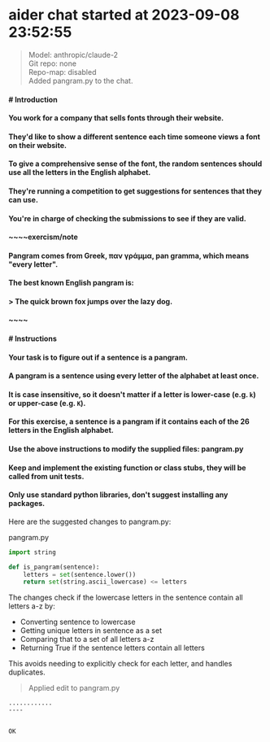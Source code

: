 
# aider chat started at 2023-09-08 23:52:55

> Model: anthropic/claude-2  
> Git repo: none  
> Repo-map: disabled  
> Added pangram.py to the chat.  

#### # Introduction  
####   
#### You work for a company that sells fonts through their website.  
#### They'd like to show a different sentence each time someone views a font on their website.  
#### To give a comprehensive sense of the font, the random sentences should use **all** the letters in the English alphabet.  
####   
#### They're running a competition to get suggestions for sentences that they can use.  
#### You're in charge of checking the submissions to see if they are valid.  
####   
#### ~~~~exercism/note  
#### Pangram comes from Greek, παν γράμμα, pan gramma, which means "every letter".  
####   
#### The best known English pangram is:  
####   
#### > The quick brown fox jumps over the lazy dog.  
#### ~~~~  
#### # Instructions  
####   
#### Your task is to figure out if a sentence is a pangram.  
####   
#### A pangram is a sentence using every letter of the alphabet at least once.  
#### It is case insensitive, so it doesn't matter if a letter is lower-case (e.g. `k`) or upper-case (e.g. `K`).  
####   
#### For this exercise, a sentence is a pangram if it contains each of the 26 letters in the English alphabet.  
####   
#### ####  
####   
#### Use the above instructions to modify the supplied files: pangram.py  
#### Keep and implement the existing function or class stubs, they will be called from unit tests.  
#### Only use standard python libraries, don't suggest installing any packages.  

Here are the suggested changes to pangram.py:

pangram.py
```python
import string

def is_pangram(sentence):
    letters = set(sentence.lower())
    return set(string.ascii_lowercase) <= letters
```

The changes check if the lowercase letters in the sentence contain all letters a-z by:

- Converting sentence to lowercase 
- Getting unique letters in sentence as a set
- Comparing that to a set of all letters a-z
- Returning True if the sentence letters contain all letters

This avoids needing to explicitly check for each letter, and handles duplicates.

> Applied edit to pangram.py  
```
............
----


OK

```